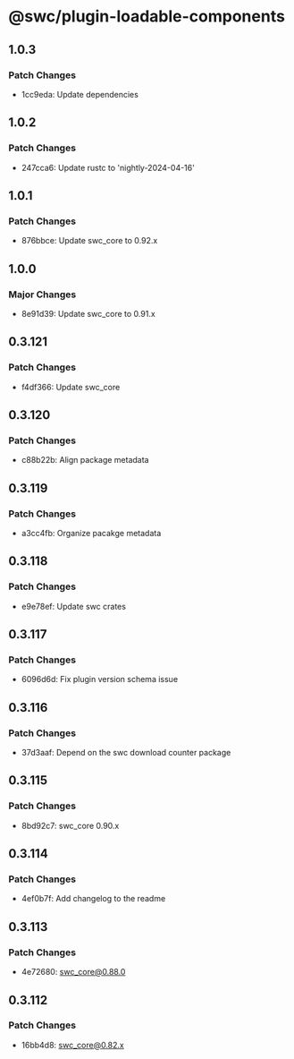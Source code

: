 # @swc/plugin-loadable-components

## 1.0.3

### Patch Changes

- 1cc9eda: Update dependencies

## 1.0.2

### Patch Changes

- 247cca6: Update rustc to 'nightly-2024-04-16'

## 1.0.1

### Patch Changes

- 876bbce: Update swc_core to 0.92.x

## 1.0.0

### Major Changes

- 8e91d39: Update swc_core to 0.91.x

## 0.3.121

### Patch Changes

- f4df366: Update swc_core

## 0.3.120

### Patch Changes

- c88b22b: Align package metadata

## 0.3.119

### Patch Changes

- a3cc4fb: Organize pacakge metadata

## 0.3.118

### Patch Changes

- e9e78ef: Update swc crates

## 0.3.117

### Patch Changes

- 6096d6d: Fix plugin version schema issue

## 0.3.116

### Patch Changes

- 37d3aaf: Depend on the swc download counter package

## 0.3.115

### Patch Changes

- 8bd92c7: swc_core 0.90.x

## 0.3.114

### Patch Changes

- 4ef0b7f: Add changelog to the readme

## 0.3.113

### Patch Changes

- 4e72680: swc_core@0.88.0

## 0.3.112

### Patch Changes

- 16bb4d8: swc_core@0.82.x

